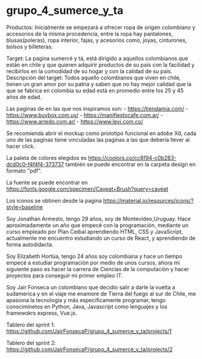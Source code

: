 # grupo_4_sumerce_y_ta

Productos: Inicialmente se empezará a ofrecer ropa de origen colombiano y accesorios de la misma procedencia, entre la ropa hay pantalones, blusas(poleras), ropa interior, fajas, y acesorios como, joyas, cinturones, bolsos y billeteras.

Target: La pagina sumercé y tá, está dirigido a aquellos colombianos que están en chile y que quieren adquirir productos de su país con la facilidad y recibirlos en la comodidad de su hogar y con la calidad de su país.
Descripción del target: Todos aquello colombianos que viven en chile, tienen un gran amor por su patria y saben que no hay mejor calidad que la que se fabrica en colombia su edad está en promedio entre los 25 y 45 años de edad.

Las paginas de en las que nos inspiramos son: - https://tiendamia.com/ - https://www.buybox.com.uy/ - https://manifiestocafe.com.ar/ - https://www.arredo.com.ar/ - https://www.levi.com.co/

Se recomienda abrir el mockup como prototipo funcional en adobe Xd, cada uno de las paginas tiene vinculadas las paginas a las que deberia llever al hacer click.

La paleta de colores elegidos es https://coolors.co/cc8f94-c0b283-dcd0c0-f4f4f4-373737 también se puede encontrar en la carpeta design en formato "pdf".

La fuente se puede encontrar en https://fonts.google.com/specimen/Caveat+Brush?query=caveat

Los iconos se obtinen desde la pagina https://material.io/resources/icons/?style=baseline

Soy Jonathan Armesto, tengo 29 años, soy de Montevideo,Uruguay. Hace aproximadamente un año que empecé con la programación, mediante un curso empleado por Plan Ceibal
aprendiendo HTML, CSS y JavaScript, actualmente me encuentro estudiando un curso de React, y aprendiendo de forma autodidacta.

Soy Elízabeth Hortúa, tengo 24 años soy colombiana y hace un tiempo empecé a estudiar programación por medio de unos cursos, ahora mi siguiente paso es hacer la carrera de Ciencias de la computación y hacer proyectos para conseguir mi primer empleo IT.

Soy Jair Fonseca un colombiano que decidio salir a darle la vuelta a sudamerica y en el viaje me enamoré de Tierra del fuego al sur de Chile, me apasiona la tecnología y más especificamente programar, tengo conociminetos en Python, Java, Javascript como lenguajes y los framewokrs express, Vue.js.


Tablero del sprint 1: https://github.com/JairFonsecaP/grupo_4_sumerce_y_ta/projects/1

Tablero del sprint 2: https://github.com/JairFonsecaP/grupo_4_sumerce_y_ta/projects/2
